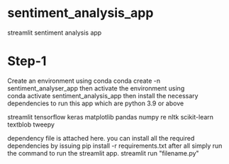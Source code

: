 # sentiment_analysis_app
streamlit sentiment analysis app
# Step-1
Create an environment using conda
  conda create -n sentiment_analyser_app
then activate the environment  using  
  conda activate sentiment_analysis_app
then install the necessary dependencies to run this app which are
python 3.9 or above

streamlit 
tensorflow
keras
matplotlib
pandas
numpy
re
nltk
scikit-learn
textblob
tweepy

dependency file is attached here. you can install all the required dependencies by issuing  pip install -r requirements.txt
after all simply run the command to run the streamlit app.
streamlit run "filename.py"
